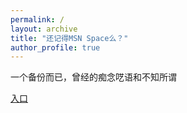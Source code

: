 ```yaml
---
permalink: /
layout: archive
title: "还记得MSN Space么？"
author_profile: true
---
```

一个备份而已，曾经的痴念呓语和不知所谓  

[入口](https://kylehh.github.io/wordpress/posts/)
